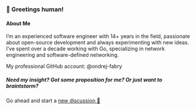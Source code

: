 ### :wave: Greetings human!

#### About Me

I’m an experienced software engineer with 14+ years in the field, passionate about open-source development and always experimenting with new ideas. I’ve spent over a decade working with Go, specializing in network engineering and software-defined networking. 

My professional GitHub account: @ondrej-fabry

##### Need my insight? Got some proposition for me? Or just want to braintstorm?
Go ahead and start a [new discussion 💬](https://github.com/ondrajz/ondrajz/discussions/new) 

<!--
**ofabry/ofabry** is a ✨ _special_ ✨ repository because its `README.md` (this file) appears on your GitHub profile.

Here are some ideas to get you started:

- 🔭 I’m currently working on ...
- 🌱 I’m currently learning ...
- 👯 I’m looking to collaborate on ...
- 🤔 I’m looking for help with ...
- 💬 Ask me about ...
- 📫 How to reach me: ...
- 😄 Pronouns: ...
- ⚡ Fun fact: ...
-->

